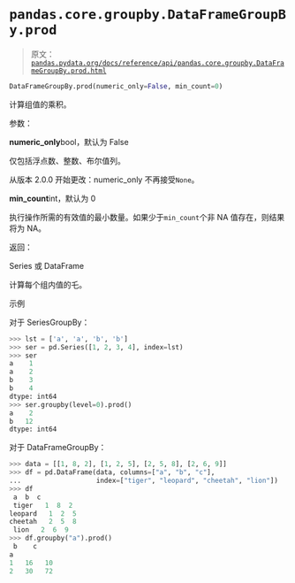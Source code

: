 # `pandas.core.groupby.DataFrameGroupBy.prod`

> 原文：[`pandas.pydata.org/docs/reference/api/pandas.core.groupby.DataFrameGroupBy.prod.html`](https://pandas.pydata.org/docs/reference/api/pandas.core.groupby.DataFrameGroupBy.prod.html)

```py
DataFrameGroupBy.prod(numeric_only=False, min_count=0)
```

计算组值的乘积。

参数：

**numeric_only**bool，默认为 False

仅包括浮点数、整数、布尔值列。

从版本 2.0.0 开始更改：numeric_only 不再接受`None`。

**min_count**int，默认为 0

执行操作所需的有效值的最小数量。如果少于`min_count`个非 NA 值存在，则结果将为 NA。

返回：

Series 或 DataFrame

计算每个组内值的乇。

示例

对于 SeriesGroupBy：

```py
>>> lst = ['a', 'a', 'b', 'b']
>>> ser = pd.Series([1, 2, 3, 4], index=lst)
>>> ser
a    1
a    2
b    3
b    4
dtype: int64
>>> ser.groupby(level=0).prod()
a    2
b   12
dtype: int64 
```

对于 DataFrameGroupBy：

```py
>>> data = [[1, 8, 2], [1, 2, 5], [2, 5, 8], [2, 6, 9]]
>>> df = pd.DataFrame(data, columns=["a", "b", "c"],
...                   index=["tiger", "leopard", "cheetah", "lion"])
>>> df
 a  b  c
 tiger   1  8  2
leopard   1  2  5
cheetah   2  5  8
 lion   2  6  9
>>> df.groupby("a").prod()
 b    c
a
1   16   10
2   30   72 
```
